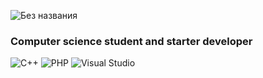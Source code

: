
![Без названия](https://user-images.githubusercontent.com/44576572/162609705-86be2d08-387a-4561-8a6d-efd92b5f4d8a.png)
<h3>Computer science student and starter developer</h3>

![C++](https://img.shields.io/badge/c++-%2300599C.svg?style=for-the-badge&logo=c%2B%2B&logoColor=white)
![PHP](https://img.shields.io/badge/php-%23777BB4.svg?style=for-the-badge&logo=php&logoColor=white)
![Visual Studio](https://img.shields.io/badge/Visual%20Studio-5C2D91.svg?style=for-the-badge&logo=visual-studio&logoColor=white)
